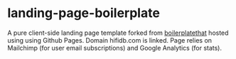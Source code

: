 # landing-page-boilerplate

A pure client-side landing page template forked from [boilerplatethat](https://github.com/adrienjoly/landing-page-boilerplatethat) hosted using using Github Pages. Domain hifidb.com is linked. Page relies on Mailchimp (for user email subscriptions) and Google Analytics (for stats).


